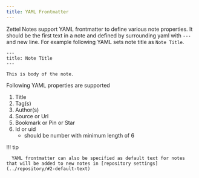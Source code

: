 ```yaml
---
title: YAML Frontmatter
---
```


Zettel Notes support YAML frontmatter to define various note properties. It should be the first text in a note and defined by surrounding yaml with `---` and new line. For example following YAML sets note title as `Note Title`.

```
---
title: Note Title
---

This is body of the note.
```

Following YAML properties are supported

1. Title
2. Tag(s)
3. Author(s)
4. Source or Url
5. Bookmark or Pin or Star
6. Id or uid
   - should be number with minimum length of 6

!!! tip

      YAML frontmatter can also be specified as default text for notes that will be added to new notes in [repository settings](../repository/#2-default-text)
